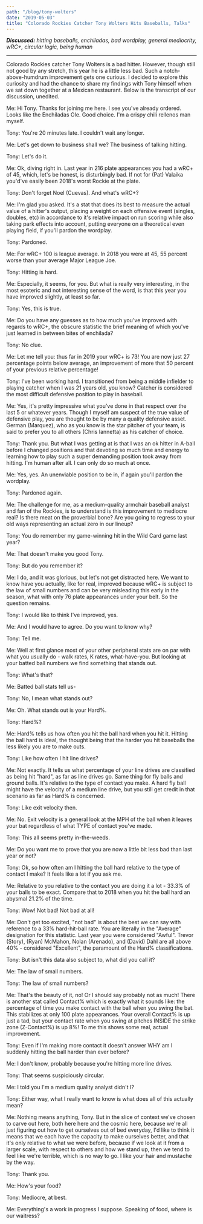 ```yaml
---
path: "/blog/tony-wolters"
date: "2019-05-03"
title: "Colorado Rockies Catcher Tony Wolters Hits Baseballs, Talks"
---
```


***Discussed:*** *hitting baseballs, enchiladas, bad wordplay, general mediocrity, wRC+, circular logic, being human*

<hr />

Colorado Rockies catcher Tony Wolters is a bad hitter. However, though still not good by any stretch, this year he is
a little less bad. Such a notch-above-humdrum improvement gets one curious. I decided to explore this 
curiosity and had the chance to share my findings with Tony himself when we sat down together at a Mexican 
restaurant. Below is the transcript of our discussion, unedited.

Me: Hi Tony. Thanks for joining me here. I see you've already
ordered. Looks like the Enchiladas Ole. Good choice. I'm a crispy chili rellenos man myself.

Tony: You're 20 minutes late. I couldn't wait any longer.

Me: Let's get down to business shall we? The business of talking hitting.

Tony: Let's do it.

Me: Ok, diving right in. Last year in 216 plate appearances you had a wRC+ of 45, which, let's be honest, is
disturbingly bad. If not for (Pat) Valaika you'd've easily been 2018's worst Rockie at the plate.

Tony: Don't forget Noel (Cuevas). And what's wRC+?

Me: I'm glad you asked. It's a stat that does its best to measure the actual value of a hitter's
output, placing a weight on each offensive event (singles, doubles, etc) in accordance to it's 
relative impact on run scoring while also taking park effects into account, putting everyone on 
a theoretical even playing field, if you'll pardon the wordplay. 

Tony: Pardoned. 

Me: For wRC+ 100 is league average. In 2018 you were at 45, 55 percent worse than
your average Major League Joe.

Tony: Hitting is hard. 

Me: Especially, it seems, for you. But what is really very interesting, in the
most esoteric and not interesting sense of the word, is that this year you have
improved slightly, at least so far. 

Tony: Yes, this is true. 

Me: Do you have any guesses as to how much you've improved with regards to
wRC+, the obscure statistic the brief meaning of which you've just learned in
between bites of enchilada?

Tony: No clue.

Me: Let me tell you: thus far in 2019 your wRC+ is 73! You are now just 27
percentage points below average, an improvement of more that 50 percent of your
previous relative percentage!

Tony: I've been working hard. I transitioned from being a middle
infielder to playing catcher when I was 21 years old, you know? Catcher is considered the
most difficult defensive position to play in baseball. 

Me: Yes, it's pretty impressive what you've done in that respect over the last
5 or whatever years. Though I myself am suspect of the true value of defensive play, you are thought to be
by many a quality defensive asset. German (Marquez), who as you know is the
star pitcher of your team, is said to prefer you to all others (Chris Iannetta) as his catcher of
choice.

Tony: Thank you. But what I was getting at is that I was an ok hitter in A-ball before I changed positions and
that devoting so much time and energy to learning how to play such a super
demanding position took away from hitting. I'm human after all. I can only do
so much at once.

Me: Yes, yes. An unenviable position to be in, if again you'll pardon the wordplay.

Tony: Pardoned again.

Me: The challenge for me, as a medium-quality armchair baseball analyst and fan
of the Rockies, is to understand is this improvement to mediocre real? Is there
meat on the proverbial bone? Are you going to regress to your old ways
representing an actual zero in our lineup?

Tony: You do remember my game-winning hit in the Wild Card game last year?

Me: That doesn't make you good Tony.

Tony: But do you remember it?

Me: I do, and it was glorious, but let's not get distracted here. We want to
know have you actually, like for real, improved because wRC+ is subject to the law of small numbers and can be very misleading this early in the season, what with only 76 plate appearances under your belt. So the question remains.

Tony: I would like to think I've improved, yes.

Me: And I would have to agree. Do you want to know why?

Tony: Tell me.

Me: Well at first glance most of your other peripheral stats are on par with
what you usually do - walk rates, K rates, what-have-you. But
looking at your batted ball numbers we find something that stands out.

Tony: What's that?

Me: Batted ball stats tell us-

Tony: No, I mean what stands out?

Me: Oh. What stands out is your Hard%.

Tony: Hard%?

Me: Hard% tells us how often you hit the ball hard when you hit it. Hitting the
ball hard is ideal, the thought being that the harder you hit baseballs the
less likely you are to make outs.

Tony: Like how often I hit line drives?

Me: Not exactly. It tells us what percentage of your line drives are classified
as being hit "hard", as far as line drives go. Same thing for fly balls
and ground balls. It's relative to the type of contact you make. A hard fly
ball might have the velocity of a medium line drive, but you still get credit in that scenario as far as Hard% is concerned.

Tony: Like exit velocity then.

Me: No. Exit velocity is a general look at the MPH of the ball when it
leaves your bat regardless of what TYPE of contact you've made.

Tony: This all seems pretty in-the-weeds.

Me: Do you want me to prove that you are now a little bit less bad than last year
or not?

Tony: Ok, so how often am I hitting the ball hard relative to the type of
contact I make? It feels like a lot if you ask me.

Me: Relative to you relative to the contact you are doing it a lot - 33.3% of your balls to be exact.
Compare that to 2018 when you hit the ball hard an abysmal 21.2% of the time. 

Tony: Wow! Not bad! Not bad at all!

Me: Don't get too excited, "not bad" is about the best we can say with reference to a 33%
hard-hit-ball rate. You are literally in the "Average" designation
for this statistic. Last year you were considered "Awful". Trevor (Story), (Ryan) McMahon, Nolan (Arenado), and
(David) Dahl are all above 40% - considered "Excellent", the paramount of the
Hard% classifications.

Tony: But isn't this data also subject to, what did you call it?

Me: The law of small numbers.

Tony: The law of small numbers?

Me: That's the beauty of it, no! Or I should say probably not as much! There is another stat called Contact% 
which is exactly what it sounds like: the percentage of time you make contact with the ball when you swing 
the bat. This stabilizes at only 100 plate appearances. Your overall Contact% is up just a tad, but your contact 
rate when you swing at pitches INSIDE the strike zone (Z-Contact%) is up 8%! To me this shows some real, actual improvement.

Tony: Even if I'm making more contact it doesn't answer WHY am I suddenly hitting the ball harder than ever before?

Me: I don't know, probably because you're hitting more line drives. 

Tony: That seems suspiciously circular.

Me: I told you I'm a medium quality analyst didn't I?

Tony: Either way, what I really want to know is what does all of this actually mean?

Me: Nothing means anything, Tony. But in the slice of context we've chosen to carve out here, 
both here here and the cosmic here, because we're all just figuring 
out how to get ourselves out of bed everyday, I'd like to think it means that we each have the capacity to make ourselves better, and that 
it's only relative to what we were before, because if we look at it from a larger scale, with respect to others and how we stand up, then we tend to feel like we're terrible, which is no way to go. I like your hair and mustache by the way.

Tony: Thank you. 

Me: How's your food?

Tony: Mediocre, at best.

Me: Everything's a work in progress I suppose. Speaking of food, where is our waitress?